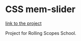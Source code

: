 # CSS mem-slider

[link to the project](https://jaysuno0.github.io/cssMemSlider/cssMemSlider/)

Project for Rolling Scopes School.